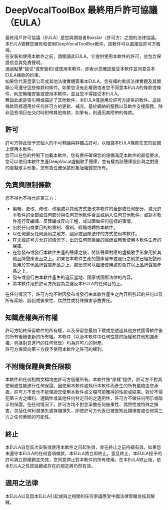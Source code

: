 DeepVocalToolBox 最終用戶許可協議（EULA）  
====  

最終用戶許可協議（EULA）是您與開發者Boxstar（許可方）之間的法律協議。  
本EULA管轄您擁有和使用DeepVocalToolBox軟件，該軟件可以直接從許可方獲得。  
在安裝和使用本軟件之前，請閱讀此EULA。它提供使用本軟件的許可，並包含保證信息與免責聲明。  
通過點擊“接受”或安裝和/或使用本軟件，即表示您確認接受本軟件並同意受本EULA條款的約束。  
如果您代表壹家公司或其他法律實體簽署本EULA，您有權約束該法律實體及其關聯公司遵守這些條款和條件。如果您沒有此權限或者您不同意本EULA的條款或條件，則您無權安裝或使用本軟件。並且您不得接受本EULA。  
無論此處是否引用或描述了其他軟件，本EULA僅適用於許可方提供的軟件。這些條款同樣適用於任何許可方的更新、補充、基於網絡的服務以及軟件支援服務，除非這些項目在交付時附帶其他條款，如果有，則適用其附帶的條款。  

許可  
----  

許可方特此授予您個人的不可轉讓與非獨占許可，以根據本EULA條款在您的設備上使用本軟件。  
您可以在您的控制下加載本軟件。您有責任確保您的設備滿足本軟件的最低要求。  
您可以使用本軟件生產DeepVocal虛擬歌手聲庫，並有權為該聲庫設計與之對應的虛擬歌手形象，您有責任確保該形象版權歸您所有。  

免責與限制條款  
----  

您不得也不得允許第三方：  

- 編輯、更改、修改、改編或以其他方式更改本軟件的全部或任何部分，或允許本軟件的全部或任何部分與任何其他軟件合並或納入任何其他軟件，或對本軟件進行反編譯、反匯編或反向工程，或試圖做任何這樣的事情。  
- 出於任何商業目的的重制、復制、經銷或轉售本軟件。  
- 以任何違反任何適用之地方、國家或國際法律的方式使用本軟件。  
- 在未經許可方允許的情況下，出於任何商業目的經銷或轉售使用本軟件生產的聲庫。  
- 在您發布或發行本軟件生產的聲庫之後，將該聲庫對應的虛擬歌手形象用於其他品牌聲庫產品之上。如果在本軟件生產的聲庫發布或發行之前您已經把該形象用於其他品牌聲庫產品之上，那麽您可以繼續使用該形象在以上品牌聲庫產品之上。  
- 發布或發行由本軟件產生的違反當地、國家或國際法律的內容。  
- 將本軟件用於許可方所認為之違反本EULA的任何目的上。  

在任何情況下，許可方均不對因發布或發行由本軟件產生之內容所引起的任何以及所有索賠、訴訟或後果性、偶然性或特殊損害承擔責任。  

知識產權與所有權  
----  

許可方始終保留軟件的所有權，以及保留您最初下載或您透過其他方式獲得軟件後的所有後續更新的所有權。本軟件（以及本軟件中任何性質的版權和其他知識產權，包括對其進行的任何修改）均為許可方的財產。  
許可方保留向第三方授予使用本軟件之許可的權利。  

不附隨保證與責任限額  
----  

本軟件和任何相關文檔均由許可方版權所有。本軟件按“原樣”提供，許可方不對其使用或性能進行任何保證。因使用本軟件或執行本軟件而產生的所有風險由您承擔。許可方不會也不能保證您使用本軟件或文檔可能獲得的性能或結果。對於不侵犯第三方之權利、適銷性或其他任何特定目的之適用性，許可方不做任何明示或暗示的保證。在任何情況下，許可方均不對您承擔任何後果性、偶然性或特殊之損害，包括任何利潤損失或存儲損失，即使許可方代表已被告知此類損害或任何第三方之任何索賠的可能性。  

終止  
----  

本EULA自您首次安裝或使用本軟件之日起生效，並在終止之前持續有效。如果您未遵守本EULA的任何壹項條款，本EULA將立即終止。壹旦終止，本EULA授予的許可將立即撤銷並失效，您同意停止對本軟件的所有使用。在本EULA終止後，依本EULA之性質延續或存在的規定將仍然有效。  

適用之法律  
----  

本EULA以及因本EULA引起或與之相關的任何爭議應受中國法律管轄並按其解釋。